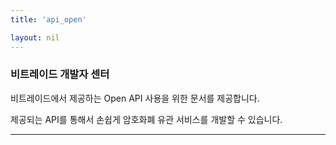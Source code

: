 ```yaml
---
title: 'api_open'

layout: nil
---
```


### 비트레이드 개발자 센터

비트레이드에서 제공하는 Open API 사용을 위한 문서를 제공합니다.

제공되는 API를 통해서 손쉽게 암호화폐 유관 서비스를 개발할 수 있습니다.

---